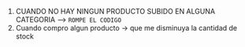 1. CUANDO NO HAY NINGUN PRODUCTO SUBIDO EN ALGUNA CATEGORIA --> `ROMPE EL CODIGO`
2. Cuando compro algun producto -> que me disminuya la cantidad de stock
